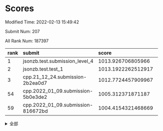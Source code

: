 # Scores

Modified Time: 2022-02-13 15:49:42

Submit Num: 207

All Rank Num: 187397

| rank |               submit               |       score        |       sigma        | pk_num |
| :--- | :--------------------------------- | :----------------- | :----------------- | :----- |
| 1    | jsonzb.test.submission_level_4     | 1013.926706805966  | 0.8280599049905137 | 3619   |
| 2    | jsonzb.test.test_1                 | 1013.1922262512917 | 0.8156073576214607 | 3622   |
| 3    | cpp.21_12_24.submission-2b2ea0d7   | 1012.7724457909967 | 0.7981679928410448 | 3618   |
| 54   | cpp.2022_01_09.submission-5b0e3de2 | 1005.312371871187  | 0.7382528043464103 | 3623   |
| 59   | cpp.2022_01_09.submission-816672bd | 1004.4154321468669 | 0.7062842331976905 | 3622   |


<details>
<summary>全部</summary>

| rank |                 submit                 |       score        |       sigma        | pk_num |
| :--- | :------------------------------------- | :----------------- | :----------------- | :----- |
| 1    | jsonzb.test.submission_level_4         | 1013.926706805966  | 0.8280599049905137 | 3619   |
| 2    | jsonzb.test.test_1                     | 1013.1922262512917 | 0.8156073576214607 | 3622   |
| 3    | cpp.21_12_24.submission-2b2ea0d7       | 1012.7724457909967 | 0.7981679928410448 | 3618   |
| 4    | gobigger.level_3.submission_level_3_9  | 1011.8335481409525 | 0.7678522476415962 | 3622   |
| 5    | gobigger.level_3.submission_level_3_43 | 1011.5745636737859 | 0.787904549530818  | 3620   |
| 6    | gobigger.level_3.submission_level_3_29 | 1011.3527026822935 | 0.7725919016670484 | 3618   |
| 7    | gobigger.level_3.submission_level_3_38 | 1011.1305624971905 | 0.7694479244161231 | 3619   |
| 8    | gobigger.level_3.submission_level_3_2  | 1010.8891109204193 | 0.7829372577874206 | 3617   |
| 9    | gobigger.level_3.submission_level_3_1  | 1010.8403500773405 | 0.7570108492016091 | 3619   |
| 10   | gobigger.level_3.submission_level_3_40 | 1010.8185099660699 | 0.7816848172650037 | 3623   |
| 11   | gobigger.level_3.submission_level_3_24 | 1010.7653110275559 | 0.7668446189788957 | 3619   |
| 12   | gobigger.level_3.submission_level_3_46 | 1010.7440646016346 | 0.7693009648170746 | 3622   |
| 13   | gobigger.level_3.submission_level_3_13 | 1010.7193201734465 | 0.7560649381096866 | 3626   |
| 14   | gobigger.level_3.submission_level_3_7  | 1010.701509014783  | 0.7635635708252563 | 3618   |
| 15   | gobigger.level_3.submission_level_3_41 | 1010.6756466332122 | 0.777893706573257  | 3626   |
| 16   | gobigger.level_3.submission_level_3_42 | 1010.6427783229365 | 0.7632935474370228 | 3622   |
| 17   | gobigger.level_3.submission_level_3_39 | 1010.6208375042626 | 0.752228873843895  | 3622   |
| 18   | gobigger.level_3.submission_level_3_36 | 1010.5602134432612 | 0.7807836983553093 | 3620   |
| 19   | gobigger.level_3.submission_level_3_49 | 1010.3560256807478 | 0.7721158194674859 | 3623   |
| 20   | gobigger.level_3.submission_level_3_11 | 1010.246257600706  | 0.7739443247147476 | 3624   |
| 21   | gobigger.level_3.submission_level_3_31 | 1010.2032791028336 | 0.7530068585851497 | 3620   |
| 22   | gobigger.level_3.submission_level_3_20 | 1010.163362609653  | 0.7812898718295433 | 3621   |
| 23   | gobigger.level_3.submission_level_3_12 | 1010.1462907500096 | 0.7624140818355725 | 3619   |
| 24   | gobigger.level_3.submission_level_3_26 | 1010.1150838859913 | 0.790064937327052  | 3621   |
| 25   | gobigger.level_3.submission_level_3_6  | 1010.0446878820375 | 0.76364088121889   | 3623   |
| 26   | gobigger.level_3.submission_level_3_16 | 1009.9035582065806 | 0.7537232101933568 | 3623   |
| 27   | gobigger.level_3.submission_level_3_4  | 1009.903506517257  | 0.7744697416481815 | 3623   |
| 28   | gobigger.level_3.submission_level_3_33 | 1009.885345131711  | 0.7471055488773024 | 3624   |
| 29   | gobigger.level_3.submission_level_3_34 | 1009.8041123827478 | 0.7399508570269646 | 3622   |
| 30   | gobigger.level_3.submission_level_3_3  | 1009.7977036525426 | 0.7484202095716409 | 3621   |
| 31   | gobigger.level_3.submission_level_3_23 | 1009.765230286915  | 0.7607471257184353 | 3619   |
| 32   | gobigger.level_3.submission_level_3_28 | 1009.7209800492017 | 0.7683623431774756 | 3621   |
| 33   | gobigger.level_3.submission_level_3_15 | 1009.7174142603551 | 0.7686886894541372 | 3621   |
| 34   | gobigger.level_3.submission_level_3_37 | 1009.6676826225904 | 0.7475083300013898 | 3625   |
| 35   | gobigger.level_3.submission_level_3_14 | 1009.5321369265528 | 0.7478050667925685 | 3621   |
| 36   | gobigger.level_3.submission_level_3_27 | 1009.5018110352679 | 0.7536087034197535 | 3622   |
| 37   | gobigger.level_3.submission_level_3_35 | 1009.4801477211087 | 0.7516778920584695 | 3622   |
| 38   | gobigger.level_3.submission_level_3_47 | 1009.4493542131197 | 0.7548346669042286 | 3623   |
| 39   | gobigger.level_3.submission_level_3_30 | 1009.333999335006  | 0.750862522248356  | 3619   |
| 40   | gobigger.level_3.submission_level_3_5  | 1009.3249675318243 | 0.7697120388729688 | 3627   |
| 41   | gobigger.level_3.submission_level_3_44 | 1009.2701742164306 | 0.7603336118016678 | 3621   |
| 42   | gobigger.level_3.submission_level_3_25 | 1009.2541213550147 | 0.7556135538133498 | 3621   |
| 43   | gobigger.level_3.submission_level_3_19 | 1009.2074879931976 | 0.7541424592378468 | 3623   |
| 44   | gobigger.level_3.submission_level_3_18 | 1009.1535671311884 | 0.7461207784368122 | 3626   |
| 45   | gobigger.level_3.submission_level_3_17 | 1009.1443365668582 | 0.7420159052685507 | 3622   |
| 46   | gobigger.level_3.submission_level_3_8  | 1009.0890975483127 | 0.7487999643387939 | 3623   |
| 47   | gobigger.level_3.submission_level_3_21 | 1008.993561850325  | 0.7430066946559013 | 3623   |
| 48   | gobigger.level_3.submission_level_3_32 | 1008.9830883258581 | 0.7504386994509652 | 3619   |
| 49   | gobigger.level_3.submission_level_3_45 | 1008.9544808288231 | 0.7674292289273127 | 3621   |
| 50   | gobigger.level_3.submission_level_3_0  | 1008.929686835668  | 0.7519118485132498 | 3613   |
| 51   | gobigger.level_3.submission_level_3_10 | 1008.5885519616305 | 0.7386055522703862 | 3621   |
| 52   | gobigger.level_3.submission_level_3_48 | 1008.2269287913344 | 0.7474498050642295 | 3621   |
| 53   | gobigger.level_3.submission_level_3_22 | 1007.9952196677577 | 0.735378353003362  | 3618   |
| 54   | cpp.2022_01_09.submission-5b0e3de2     | 1005.312371871187  | 0.7382528043464103 | 3623   |
| 55   | gobigger.level_1.submission_level_1_6  | 1005.1143169581419 | 0.7149663354690974 | 3616   |
| 56   | gobigger.level_1.submission_level_1_1  | 1004.685058045847  | 0.7321333514270518 | 3620   |
| 57   | gobigger.level_1.submission_level_1_27 | 1004.6113780958452 | 0.7110898655280178 | 3617   |
| 58   | gobigger.level_1.submission_level_1_41 | 1004.5871989922833 | 0.7219274549979201 | 3626   |
| 59   | cpp.2022_01_09.submission-816672bd     | 1004.4154321468669 | 0.7062842331976905 | 3622   |
| 60   | gobigger.level_1.submission_level_1_47 | 1004.203531592706  | 0.7046835187198647 | 3622   |
| 61   | gobigger.level_1.submission_level_1_49 | 1003.8887132020699 | 0.7230684628442893 | 3623   |
| 62   | gobigger.level_1.submission_level_1_10 | 1003.874258006344  | 0.7272239647578079 | 3617   |
| 63   | gobigger.level_1.submission_level_1_44 | 1003.8609088751097 | 0.7215911419940744 | 3625   |
| 64   | gobigger.level_1.submission_level_1_4  | 1003.8505111930078 | 0.7055085625187214 | 3623   |
| 65   | gobigger.level_1.submission_level_1_37 | 1003.8454666647798 | 0.7185092354713979 | 3620   |
| 66   | gobigger.level_1.submission_level_1_21 | 1003.839651422891  | 0.7189540375755075 | 3616   |
| 67   | gobigger.level_1.submission_level_1_18 | 1003.8242419330949 | 0.7149699580320656 | 3621   |
| 68   | gobigger.level_1.submission_level_1_34 | 1003.8149361016195 | 0.7130775664998826 | 3624   |
| 69   | gobigger.level_1.submission_level_1_2  | 1003.8129543459715 | 0.7034663474523399 | 3624   |
| 70   | gobigger.level_1.submission_level_1_24 | 1003.8074529131009 | 0.7232394178414008 | 3618   |
| 71   | gobigger.level_1.submission_level_1_3  | 1003.7814196652556 | 0.7205636247077383 | 3619   |
| 72   | gobigger.level_1.submission_level_1_23 | 1003.7251377279006 | 0.7036026157327835 | 3616   |
| 73   | gobigger.level_1.submission_level_1_15 | 1003.6453749528525 | 0.7185246552842981 | 3621   |
| 74   | gobigger.level_1.submission_level_1_32 | 1003.6386582331227 | 0.7176265046572334 | 3625   |
| 75   | gobigger.level_1.submission_level_1_17 | 1003.6113084897027 | 0.7215915254375637 | 3621   |
| 76   | gobigger.level_1.submission_level_1_16 | 1003.5691979425419 | 0.7259000927531348 | 3621   |
| 77   | gobigger.level_1.submission_level_1_40 | 1003.5263349307926 | 0.7285868803787733 | 3620   |
| 78   | gobigger.level_1.submission_level_1_33 | 1003.5206601924141 | 0.7149452149926241 | 3617   |
| 79   | gobigger.level_1.submission_level_1_19 | 1003.4833369675307 | 0.7174931280169757 | 3625   |
| 80   | gobigger.level_1.submission_level_1_13 | 1003.47919833174   | 0.7220594063540948 | 3624   |
| 81   | gobigger.level_1.submission_level_1_0  | 1003.4022704315837 | 0.7128296159012164 | 3620   |
| 82   | gobigger.level_1.submission_level_1_11 | 1003.2739307780784 | 0.7178911344245416 | 3620   |
| 83   | gobigger.level_1.submission_level_1_29 | 1003.1961523801251 | 0.7157798443102305 | 3622   |
| 84   | gobigger.level_1.submission_level_1_35 | 1003.0052322656007 | 0.7138022217228144 | 3616   |
| 85   | gobigger.level_1.submission_level_1_7  | 1002.9392301504481 | 0.7242379746735681 | 3622   |
| 86   | gobigger.level_1.submission_level_1_46 | 1002.8758498044356 | 0.698540470641941  | 3624   |
| 87   | gobigger.level_1.submission_level_1_22 | 1002.8535861414865 | 0.7056654374072372 | 3624   |
| 88   | gobigger.level_1.submission_level_1_20 | 1002.8255933791143 | 0.7032988713533808 | 3620   |
| 89   | gobigger.level_1.submission_level_1_42 | 1002.7850618513171 | 0.7191616480351323 | 3624   |
| 90   | gobigger.level_1.submission_level_1_5  | 1002.7534955880035 | 0.7193461675979033 | 3615   |
| 91   | gobigger.level_1.submission_level_1_39 | 1002.7219494370405 | 0.7221726358837323 | 3622   |
| 92   | gobigger.level_1.submission_level_1_43 | 1002.712250808969  | 0.7119916682836349 | 3626   |
| 93   | gobigger.level_1.submission_level_1_14 | 1002.6991981000182 | 0.7231531717912406 | 3624   |
| 94   | gobigger.level_1.submission_level_1_48 | 1002.5474923248762 | 0.7041323256588967 | 3626   |
| 95   | gobigger.level_1.submission_level_1_28 | 1002.4608002654063 | 0.709352802122301  | 3617   |
| 96   | gobigger.level_1.submission_level_1_45 | 1002.4236587931285 | 0.7121584976518684 | 3625   |
| 97   | gobigger.level_1.submission_level_1_8  | 1002.342352677511  | 0.7074702359942753 | 3626   |
| 98   | gobigger.level_1.submission_level_1_36 | 1002.284222994637  | 0.7083352200195447 | 3624   |
| 99   | gobigger.level_1.submission_level_1_38 | 1002.214162470932  | 0.7145157856309885 | 3622   |
| 100  | gobigger.level_1.submission_level_1_25 | 1002.03447853723   | 0.7055533882967512 | 3619   |
| 101  | gobigger.level_1.submission_level_1_31 | 1001.988514404413  | 0.7075320066297534 | 3620   |
| 102  | gobigger.level_1.submission_level_1_30 | 1001.9778784585282 | 0.7227296314609417 | 3624   |
| 103  | gobigger.level_1.submission_level_1_9  | 1001.9078334169243 | 0.7134143285995376 | 3615   |
| 104  | gobigger.level_1.submission_level_1_26 | 1001.6009754495574 | 0.7113012415746108 | 3620   |
| 105  | gobigger.level_1.submission_level_1_12 | 1001.5318836820851 | 0.7188334031352591 | 3622   |
| 106  | gobigger.random.submission_random_8    | 997.8277873172012  | 0.70528097500025   | 3621   |
| 107  | gobigger.random.submission_random_25   | 997.357981164576   | 0.7089370891475859 | 3625   |
| 108  | gobigger.random.submission_random_36   | 997.0203269785734  | 0.7074217796036819 | 3622   |
| 109  | gobigger.random.submission_random_18   | 996.8620342816297  | 0.7150549406718718 | 3621   |
| 110  | gobigger.random.submission_random_6    | 996.8581031368211  | 0.6986418460526193 | 3619   |
| 111  | gobigger.random.submission_random_13   | 996.7486310871675  | 0.7118008535607476 | 3617   |
| 112  | gobigger.random.submission_random_15   | 996.668570286747   | 0.701468082167749  | 3620   |
| 113  | gobigger.random.submission_random_12   | 996.6427642309332  | 0.715247112208257  | 3621   |
| 114  | gobigger.random.submission_random_7    | 996.6111375625626  | 0.7134469753232355 | 3622   |
| 115  | gobigger.random.submission_random_39   | 996.5927199440266  | 0.7003689407679116 | 3625   |
| 116  | gobigger.random.submission_random_1    | 996.4872811478016  | 0.7093930120168449 | 3623   |
| 117  | gobigger.random.submission_random_19   | 996.461957321717   | 0.7032954627681394 | 3617   |
| 118  | gobigger.random.submission_random_5    | 996.4521133074223  | 0.7233489097281276 | 3624   |
| 119  | gobigger.random.submission_random_30   | 996.3806902903513  | 0.7121088742162219 | 3623   |
| 120  | gobigger.random.submission_random_23   | 996.3753842383447  | 0.7114614783563673 | 3624   |
| 121  | gobigger.random.submission_random_16   | 996.3446542533733  | 0.695938163970321  | 3619   |
| 122  | gobigger.random.submission_random_47   | 996.3402665446175  | 0.7116089859234521 | 3615   |
| 123  | gobigger.random.submission_random_34   | 996.2493300887138  | 0.7264170112319617 | 3622   |
| 124  | gobigger.random.submission_random_29   | 996.1973458236748  | 0.7191965158130972 | 3623   |
| 125  | gobigger.random.submission_random_17   | 996.0805335623743  | 0.7005725073019277 | 3627   |
| 126  | gobigger.random.submission_random_48   | 996.0667878245013  | 0.7048916372695005 | 3620   |
| 127  | gobigger.random.submission_random_26   | 996.0432195282746  | 0.7135174194428402 | 3624   |
| 128  | gobigger.random.submission_random_24   | 996.0279536750454  | 0.7064509101646329 | 3620   |
| 129  | gobigger.random.submission_random_42   | 995.9927226907878  | 0.7039651965851476 | 3622   |
| 130  | gobigger.random.submission_random_38   | 995.9176757867692  | 0.7139617604452395 | 3624   |
| 131  | gobigger.random.submission_random_4    | 995.9066115382303  | 0.70535781820368   | 3624   |
| 132  | gobigger.random.submission_random_21   | 995.8837630513292  | 0.7135874652406081 | 3624   |
| 133  | gobigger.random.submission_random_43   | 995.883281519965   | 0.7169159091095044 | 3625   |
| 134  | gobigger.random.submission_random_41   | 995.8803158327627  | 0.7160050598818011 | 3626   |
| 135  | gobigger.random.submission_random_49   | 995.864480598265   | 0.703739028567762  | 3619   |
| 136  | gobigger.random.submission_random_0    | 995.828915655713   | 0.7130086692202283 | 3621   |
| 137  | gobigger.random.submission_random_10   | 995.7645302980295  | 0.7191708634232875 | 3621   |
| 138  | gobigger.random.submission_random_22   | 995.7636588593699  | 0.7245823011719313 | 3624   |
| 139  | gobigger.random.submission_random_37   | 995.7531719203357  | 0.7201175239285426 | 3615   |
| 140  | gobigger.random.submission_random_9    | 995.7323579160607  | 0.7151497029171523 | 3620   |
| 141  | gobigger.random.submission_random_20   | 995.6910576831942  | 0.7104508702655209 | 3624   |
| 142  | gobigger.random.submission_random_45   | 995.6791068179144  | 0.6967198761890914 | 3620   |
| 143  | gobigger.random.submission_random_33   | 995.6462388409224  | 0.715777340530226  | 3625   |
| 144  | gobigger.random.submission_random_3    | 995.5746369665789  | 0.717866695773431  | 3625   |
| 145  | gobigger.random.submission_random_40   | 995.4955108237352  | 0.7382647871440098 | 3625   |
| 146  | gobigger.random.submission_random_2    | 995.4889502342952  | 0.7149641700407939 | 3623   |
| 147  | gobigger.random.submission_random_28   | 995.4454271265341  | 0.7131189208738735 | 3622   |
| 148  | gobigger.random.submission_random_27   | 995.3739852369403  | 0.7275428347512239 | 3624   |
| 149  | gobigger.random.submission_random_35   | 995.3424799465276  | 0.7120137073611009 | 3623   |
| 150  | gobigger.random.submission_random_31   | 995.2994524338131  | 0.7155724331425011 | 3621   |
| 151  | gobigger.random.submission_random_11   | 995.2849390624701  | 0.7251077001871646 | 3622   |
| 152  | gobigger.random.submission_random_44   | 995.2242341132381  | 0.7170805703071741 | 3618   |
| 153  | gobigger.random.submission_random_46   | 995.1181755314441  | 0.7009579648660255 | 3623   |
| 154  | gobigger.random.submission_random_14   | 994.8615130183424  | 0.715208572320354  | 3621   |
| 155  | gobigger.level_2.submission_level_2_24 | 994.7521209216669  | 0.7289707127834593 | 3622   |
| 156  | gobigger.random.submission_random_32   | 994.6201235074072  | 0.715049713976212  | 3623   |
| 157  | gobigger.level_2.submission_level_2_27 | 993.4753179197211  | 0.7281029866115403 | 3618   |
| 158  | gobigger.level_2.submission_level_2_40 | 993.44619212551    | 0.7204397608010435 | 3618   |
| 159  | gobigger.level_2.submission_level_2_8  | 993.2680691033672  | 0.7552633145273743 | 3620   |
| 160  | gobigger.level_2.submission_level_2_0  | 993.1689212474454  | 0.7269306335411764 | 3621   |
| 161  | gobigger.level_2.submission_level_2_1  | 993.1653495798851  | 0.7628993409856646 | 3622   |
| 162  | gobigger.level_2.submission_level_2_36 | 993.1509518135402  | 0.7448778422992843 | 3621   |
| 163  | gobigger.level_2.submission_level_2_37 | 993.1110637705902  | 0.7402868542492753 | 3621   |
| 164  | gobigger.level_2.submission_level_2_39 | 993.0468453878374  | 0.7290911154822731 | 3622   |
| 165  | gobigger.level_2.submission_level_2_11 | 992.9654376324587  | 0.7326885937311887 | 3624   |
| 166  | gobigger.level_2.submission_level_2_2  | 992.7876874767294  | 0.7577991908365269 | 3623   |
| 167  | gobigger.level_2.submission_level_2_31 | 992.754805962462   | 0.7332482668532926 | 3624   |
| 168  | gobigger.level_2.submission_level_2_43 | 992.741326326439   | 0.7401893993840603 | 3624   |
| 169  | gobigger.level_2.submission_level_2_42 | 992.5029498354053  | 0.7480861522876786 | 3622   |
| 170  | gobigger.level_2.submission_level_2_5  | 992.5003363733781  | 0.7431267380946134 | 3615   |
| 171  | gobigger.level_2.submission_level_2_46 | 992.4647719905499  | 0.749322853047501  | 3617   |
| 172  | gobigger.level_2.submission_level_2_25 | 992.4169971768953  | 0.7416096759252636 | 3622   |
| 173  | gobigger.level_2.submission_level_2_13 | 992.3919585207719  | 0.7365203117745468 | 3620   |
| 174  | gobigger.level_2.submission_level_2_45 | 992.369807961526   | 0.7434440191821858 | 3620   |
| 175  | gobigger.level_2.submission_level_2_49 | 992.3229780160203  | 0.7298411801325809 | 3617   |
| 176  | gobigger.level_2.submission_level_2_34 | 992.3063443283711  | 0.7317215943264976 | 3624   |
| 177  | gobigger.level_2.submission_level_2_38 | 992.2882134228036  | 0.7366505292095166 | 3622   |
| 178  | gobigger.level_2.submission_level_2_22 | 992.1959469615122  | 0.7481263556167198 | 3619   |
| 179  | gobigger.level_2.submission_level_2_30 | 992.0396538501769  | 0.7423781296158308 | 3619   |
| 180  | gobigger.level_2.submission_level_2_28 | 991.9585344549586  | 0.7419598488989984 | 3620   |
| 181  | gobigger.level_2.submission_level_2_9  | 991.9086524895321  | 0.7397793466384606 | 3623   |
| 182  | gobigger.level_2.submission_level_2_26 | 991.8643595328717  | 0.7425341133580794 | 3625   |
| 183  | gobigger.level_2.submission_level_2_18 | 991.8121498802515  | 0.7445729903867249 | 3616   |
| 184  | gobigger.level_2.submission_level_2_4  | 991.7671385758428  | 0.7558423971638065 | 3618   |
| 185  | gobigger.level_2.submission_level_2_19 | 991.7160434295711  | 0.7766653249550631 | 3612   |
| 186  | gobigger.level_2.submission_level_2_21 | 991.6959098961421  | 0.7366331641096044 | 3624   |
| 187  | gobigger.level_2.submission_level_2_44 | 991.6867318696115  | 0.7265866030498591 | 3623   |
| 188  | gobigger.level_2.submission_level_2_33 | 991.660667397952   | 0.7468289985234464 | 3623   |
| 189  | gobigger.level_2.submission_level_2_16 | 991.6256211181666  | 0.7342710264148661 | 3622   |
| 190  | gobigger.level_2.submission_level_2_20 | 991.5877966478773  | 0.7407709422954715 | 3620   |
| 191  | gobigger.level_2.submission_level_2_35 | 991.5500166912277  | 0.7468956358559989 | 3614   |
| 192  | gobigger.level_2.submission_level_2_41 | 991.5104449187739  | 0.738630973391145  | 3622   |
| 193  | gobigger.level_2.submission_level_2_10 | 991.4925112087042  | 0.7462040615536922 | 3618   |
| 194  | gobigger.level_2.submission_level_2_48 | 991.3909685874634  | 0.755484297071606  | 3621   |
| 195  | gobigger.level_2.submission_level_2_17 | 991.3540648541428  | 0.7608698867506511 | 3620   |
| 196  | gobigger.level_2.submission_level_2_14 | 991.3169063520337  | 0.7489873906072094 | 3622   |
| 197  | gobigger.level_2.submission_level_2_29 | 991.2123856787686  | 0.7643352559029533 | 3621   |
| 198  | gobigger.level_2.submission_level_2_32 | 991.0700246567964  | 0.749332318815476  | 3615   |
| 199  | gobigger.level_2.submission_level_2_3  | 990.9921414448708  | 0.7469059583795139 | 3623   |
| 200  | gobigger.level_2.submission_level_2_23 | 990.9430775899302  | 0.7374230615910823 | 3622   |
| 201  | gobigger.level_2.submission_level_2_7  | 990.9002011575313  | 0.7825471404790725 | 3624   |
| 202  | gobigger.level_2.submission_level_2_6  | 990.7297409878325  | 0.748089581744414  | 3621   |
| 203  | gobigger.level_2.submission_level_2_47 | 990.621157111528   | 0.7390089987432507 | 3623   |
| 204  | gobigger.level_2.submission_level_2_12 | 990.0607619166381  | 0.764411955020425  | 3614   |
| 205  | gobigger.level_2.submission_level_2_15 | 989.7417005200451  | 0.7693117163775939 | 3622   |
| 206  | gobigger.none.submission_none_1        | 979.3929162667068  | 1.1983989053373776 | 3616   |
| 207  | gobigger.none.submission_none_0        | 976.2612094463138  | 1.4624438791192242 | 3619   |

</details>